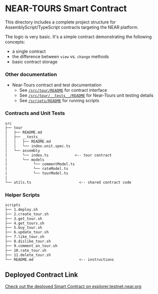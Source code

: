 # NEAR-TOURS Smart Contract

This directory includes a complete project structure for AssemblyScript/TypeScript contracts targeting the NEAR platform.

The logic is very basic.  It's a simple contract demonstrating the following concepts:
- a single contract
- the difference between `view` vs. `change` methods
- basic contract storage

<!-- ## Usage -->

<!-- ### Getting started

1. clone this repo to a local folder
2. run `yarn`
3. run `yarn install`
4. run `yarn test`

### Top-level `yarn` commands

- run `yarn test` to run all tests
  - (!) be sure to run `yarn build:release` at least once before:
    - run `yarn test:unit` to run only unit tests
- run `yarn build` to quickly verify build status
- run `yarn deploy` to quickly run the `./scripts/1.deploy.sh` command to deploy smart contract
- run `yarn clean` to clean up build folder -->

### Other documentation

- Near-Tours contract and test documentation
  - See [`/src/tour/README`](./src/tour/README) for contract interface
  - See [`/src/tour/__tests__/README`](./src/tour/__tests__/README) for Near-Tours unit testing details
  - See [`/scripts/README`](./scripts/README) for running scripts


### Contracts and Unit Tests

```txt
src
├── tour                        
│   ├── README.md
│   ├── __tests__
│   │   ├── README.md
│   │   └── index.unit.spec.ts
│   └── assembly
│       └── index.ts            <-- tour contract
|       └── models
|            └── commentModel.ts
|            └── rateModel.ts
|            └── tourModel.ts
|
└── utils.ts                      <-- shared contract code
```

### Helper Scripts

```txt
scripts
├── 1.deploy.sh
├── 2.create_tour.sh
├── 3.get_tour.sh
├── 4.get_tours.sh
├── 5.buy_tour.sh
├── 6.update_tour.sh
├── 7.like_tour.sh
├── 8.dislike_tour.sh
├── 9.comment_on_tour.sh
├── 10.rate_tour.sh
├── 11.delete_tour.sh
└── README.md                     <-- instructions
```
## Deployed Contract Link
[Check out the deployed Smart Contract on explorer.testnet.near.org](https://explorer.testnet.near.org/transactions/4Y8PBn45mJtyDD4ir1aopPkMNqZdfC2hwJrXhTxAi7cA)